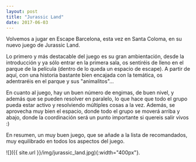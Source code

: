 ```yaml
---
layout: post
title: "Jurassic Land"
date: 2017-06-03
---
```


Volvemos a jugar en Escape Barcelona, esta vez en Santa Coloma, en su nuevo juego de Jurassic Land. 

Lo primero y más destacable del juego es su gran ambientación, desde la introducción y ya sólo entrar en la primera sala, os sentiréis de lleno en el parque de la película (dentro de lo queda un espacio de escape). A partir de aquí, con una historia bastante bien encajada con la temática, os adentraréis en el parque y sus "animalitos"...

En cuanto al juego, hay un buen número de engimas, de buen nivel, y además que se pueden resolver en paralelo, lo que hace que todo el grupo pueda estar activo y resolviendo múltiples cosas a la vez. Además, se aprovecha muy bien el espacio, donde todo el grupo se moverá arriba y abajo, donde la coordinación será un punto importante si quereis salir vivos :)

En resumen, un muy buen juego, que se añade a la lista de recomandados, muy equilibrado en todos los aspectos del juego.

![]({{ site.url }}/img/jurassic_land.jpg){:width="400px"}.

